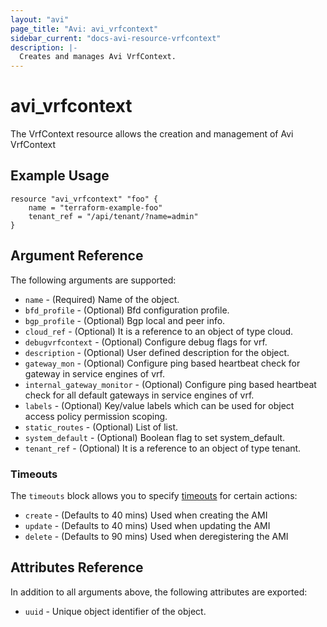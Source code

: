 ```yaml
---
layout: "avi"
page_title: "Avi: avi_vrfcontext"
sidebar_current: "docs-avi-resource-vrfcontext"
description: |-
  Creates and manages Avi VrfContext.
---
```


# avi_vrfcontext

The VrfContext resource allows the creation and management of Avi VrfContext

## Example Usage

```hcl
resource "avi_vrfcontext" "foo" {
    name = "terraform-example-foo"
    tenant_ref = "/api/tenant/?name=admin"
}
```

## Argument Reference

The following arguments are supported:

* `name` - (Required) Name of the object.
* `bfd_profile` - (Optional) Bfd configuration profile.
* `bgp_profile` - (Optional) Bgp local and peer info.
* `cloud_ref` - (Optional) It is a reference to an object of type cloud.
* `debugvrfcontext` - (Optional) Configure debug flags for vrf.
* `description` - (Optional) User defined description for the object.
* `gateway_mon` - (Optional) Configure ping based heartbeat check for gateway in service engines of vrf.
* `internal_gateway_monitor` - (Optional) Configure ping based heartbeat check for all default gateways in service engines of vrf.
* `labels` - (Optional) Key/value labels which can be used for object access policy permission scoping.
* `static_routes` - (Optional) List of list.
* `system_default` - (Optional) Boolean flag to set system_default.
* `tenant_ref` - (Optional) It is a reference to an object of type tenant.


### Timeouts

The `timeouts` block allows you to specify [timeouts](https://www.terraform.io/docs/configuration/resources.html#timeouts) for certain actions:

* `create` - (Defaults to 40 mins) Used when creating the AMI
* `update` - (Defaults to 40 mins) Used when updating the AMI
* `delete` - (Defaults to 90 mins) Used when deregistering the AMI

## Attributes Reference

In addition to all arguments above, the following attributes are exported:

* `uuid` -  Unique object identifier of the object.


